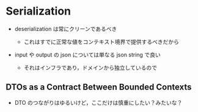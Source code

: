 # Serialization

- deserialization は常にクリーンであるべき

  - これはすでに正常な値をコンテキスト境界で提供するべきだから

- input や output の json については単なる json string で良い
  - それはインフラであり，ドメインから独立しているので

## DTOs as a Contract Between Bounded Contexts

- DTO のつながりはゆるいけど，ここだけは慎重にしたい？みたいな？

